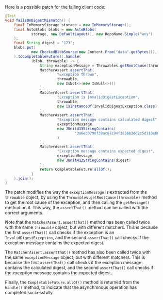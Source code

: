 Here is a possible patch for the failing client code:
```java
@Test
void failsOnDigestMismatch() {
    final InMemoryStorage storage = new InMemoryStorage();
    final AstoBlobs blobs = new AstoBlobs(
            storage, new DefaultLayout(), new RepoName.Simple("any")
    );
    final String digest = "123";
    blobs.put(
            new CheckedBlobSource(new Content.From("data".getBytes()), new Digest.Sha256(digest))
    ).toCompletableFuture().handle(
            (blob, throwable) -> {
                String exceptionMessage = Throwables.getRootCause(throwable).getMessage();
                MatcherAssert.assertThat(
                        "Exception thrown",
                        throwable,
                        new IsNot<>(new IsNull<>())
                );
                MatcherAssert.assertThat(
                        "Exception is InvalidDigestException",
                        throwable,
                        new IsInstanceOf(InvalidDigestException.class)
                );
                MatcherAssert.assertThat(
                        "Exception message contains calculated digest",
                        exceptionMessage,
                        new JUnit413StringContains(
                                "3a6eb0790f39ac87c94f3856b2dd2c5d110e6811602261a9a923d3bb23adc8b7"
                        )
                );
                MatcherAssert.assertThat(
                        "Exception message contains expected digest",
                        exceptionMessage,
                        new JUnit413StringContains(digest)
                );
                return CompletableFuture.allOf();
            }
    ).join();
}
```
The patch modifies the way the `exceptionMessage` is extracted from the `throwable` object, by using the `Throwables.getRootCause(throwable)` method to get the root cause of the exception, and then calling the `getMessage()` method on it. This way, the `assertThat()` method can be called with the correct arguments.

Note that the `MatcherAssert.assertThat()` method has been called twice with the same `throwable` object, but with different matchers. This is because the first `assertThat()` call checks if the exception is an `InvalidDigestException`, and the second `assertThat()` call checks if the exception message contains the expected digest.

The `MatcherAssert.assertThat()` method has also been called twice with the same `exceptionMessage` object, but with different matchers. This is because the first `assertThat()` call checks if the exception message contains the calculated digest, and the second `assertThat()` call checks if the exception message contains the expected digest.

Finally, the `CompletableFuture.allOf()` method is returned from the `handle()` method, to indicate that the asynchronous operation has completed successfully.